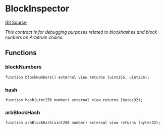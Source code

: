 # BlockInspector
[Git Source](https://github.com//PermissionlessGames/degen-casino/blob/407561ab8511abecfc5b3573bce2dce40b9376d0/src/BlockInspector.sol)

*This contract is for debugging purposes related to blockhashes and block nunbers on Arbitrum chains.*


## Functions
### blockNumbers


```solidity
function blockNumbers() external view returns (uint256, uint256);
```

### hash


```solidity
function hash(uint256 number) external view returns (bytes32);
```

### arbBlockHash


```solidity
function arbBlockHash(uint256 number) external view returns (bytes32);
```

